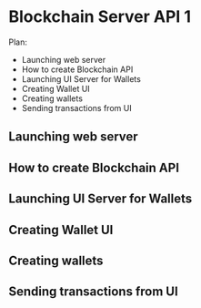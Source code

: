 # Blockchain Server API 1 

Plan: 
* Launching web server
* How to create Blockchain API
* Launching UI Server for Wallets 
* Creating Wallet UI
* Creating wallets 
* Sending transactions from UI

## Launching web server

## How to create Blockchain API

## Launching UI Server for Wallets 

## Creating Wallet UI

## Creating wallets 

## Sending transactions from UI


